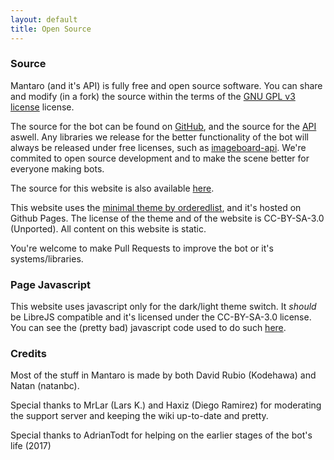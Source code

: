 ```yaml
---
layout: default
title: Open Source
---
```


### Source

Mantaro (and it's API) is fully free and open source software. 
You can share and modify (in a fork) the source within the terms of the [GNU GPL v3 license](https://www.gnu.org/licenses/gpl-3.0.html) license.

The source for the bot can be found on [GitHub](https://github.com/Mantaro/MantaroBot), and the source for the [API](https://github.com/Mantaro/mantaro-api/) aswell. 
Any libraries we release for the better functionality of the bot will always be released under free licenses, such as [imageboard-api](https://github.com/Kodehawa/imageboard-api). 
We're commited to open source development and to make the scene better for everyone making bots.

The source for this website is also available [here](https://github.com/Mantaro/mantaro.github.io/).

This website uses the [minimal theme by orderedlist](https://github.com/orderedlist/minimal), and it's hosted on Github Pages. 
The license of the theme and of the website is CC-BY-SA-3.0 (Unported). All content on this website is static. 

You're welcome to make Pull Requests to improve the bot or it's systems/libraries.

### Page Javascript

This website uses javascript only for the dark/light theme switch. It *should* be LibreJS compatible and it's licensed under the CC-BY-SA-3.0 license. You can see the (pretty bad) javascript code used to do such [here](https://github.com/Mantaro/mantaro.github.io/blob/master/assets/script.js).

### Credits

Most of the stuff in Mantaro is made by both David Rubio (Kodehawa) and Natan (natanbc).

Special thanks to MrLar (Lars K.) and Haxiz (Diego Ramirez) for moderating the support server and keeping the wiki up-to-date and pretty.

Special thanks to AdrianTodt for helping on the earlier stages of the bot's life (2017)
